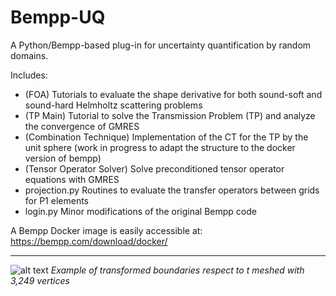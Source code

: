 # Bempp-UQ
A Python/Bempp-based plug-in for uncertainty quantification by random domains. 

Includes:
- (FOA) Tutorials to evaluate the shape derivative for both sound-soft and sound-hard Helmholtz scattering problems
- (TP Main) Tutorial to solve the Transmission Problem (TP) and analyze the convergence of GMRES
- (Combination Technique) Implementation of the CT for the TP by the unit sphere (work in progress to adapt the structure to the docker version of bempp)
- (Tensor Operator Solver) Solve preconditioned tensor operator equations with GMRES
- projection.py Routines to evaluate the transfer operators between grids for P1 elements
- login.py Minor modifications of the original Bempp code

A Bempp Docker image is easily accessible at: https://bempp.com/download/docker/

---
![alt text](https://i.ibb.co/YQ9Bqpt/transformation.png)
*Example of transformed boundaries respect to t meshed with 3,249 vertices*

